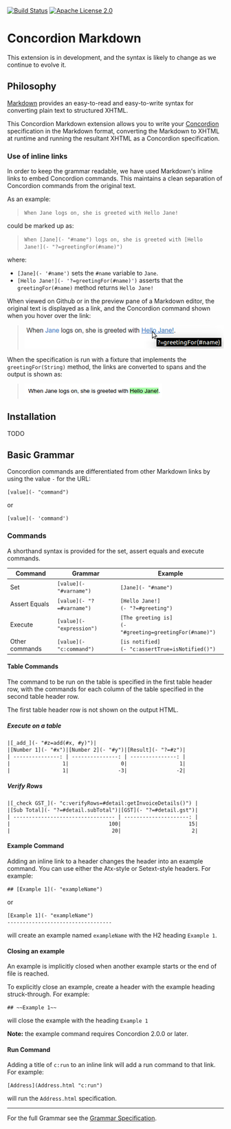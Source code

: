 [![Build Status](https://travis-ci.org/concordion/concordion-markdown-extension.svg?branch=master)](https://travis-ci.org/concordion/concordion-markdown-extension)
[![Apache License 2.0](https://img.shields.io/badge/license-Apache%202.0-blue.svg)](http://www.apache.org/licenses/LICENSE-2.0.html)

# Concordion Markdown

This extension is in development, and the syntax is likely to change as we continue to evolve it.

## Philosophy
[Markdown](https://daringfireball.net/projects/markdown/) provides an easy-to-read and easy-to-write syntax for converting plain text to structured XHTML.

This Concordion Markdown extension allows you to write your [Concordion](http://concordion.org/) specification in the Markdown format, converting the Markdown to XHTML at runtime and running the resultant XHTML as a Concordion specification. 

### Use of inline links 

In order to keep the grammar readable, we have used Markdown's inline links to embed Concordion commands. This maintains a clean separation of Concordion commands from the original text.  

As an example:

> `When Jane logs on, she is greeted with Hello Jane!`

could be marked up as:

> `When [Jane](- "#name") logs on, she is greeted with [Hello Jane!](- "?=greetingFor(#name)")`
 
where:

 * `[Jane](- '#name')` sets the `#name` variable to `Jane`.
 * `[Hello Jane!](- '?=greetingFor(#name)')` asserts that the `greetingFor(#name)` method returns `Hello Jane!`

When viewed on Github or in the preview pane of a Markdown editor, the original text is displayed as a link, and the Concordion command shown when you hover over the link:

> ![Github Markdown Example](img/IntroGithub.png)

When the specification is run with a fixture that implements the `greetingFor(String)` method, the links are converted to spans and the output is shown as:

> ![Markdown Example Output](img/IntroOutput.png)

## Installation
TODO

## Basic Grammar

Concordion commands are differentiated from other Markdown links by using the value `-` for the URL:

    [value](- "command")
or

    [value](- 'command')

### Commands
A shorthand syntax is provided for the set, assert equals and execute commands.

| Command        | Grammar                   | Example |
| -------------- | ------------------------  | ------- |
| Set            | `[value](- "#varname")`   | `[Jane](- "#name")` |
| Assert Equals  | `[value](- "?=#varname")` | `[Hello Jane!]`<br/>`(- "?=#greeting")` |
| Execute        | `[value](- "expression")` | `[The greeting is]`<br/>`(- "#greeting=greetingFor(#name)")` |
| Other commands | `[value](- "c:command")`  | `[is notified]`<br/>`(- "c:assertTrue=isNotified()")` |

#### Table Commands
The command to be run on the table is specified in the first table header row, with the commands for each column of the table specified in the second table header row.

The first table header row is not shown on the output HTML.

##### Execute on a table

    |[_add_](- "#z=add(#x, #y)")|
    |[Number 1](- "#x")|[Number 2](- "#y")|[Result](- "?=#z")|
    | ---------------: | ---------------: | ---------------: |
    |                 1|                 0|                 1|
    |                 1|                -3|                -2|

##### Verify Rows

    |[_check GST_](- "c:verifyRows=#detail:getInvoiceDetails()") |
    |[Sub Total](- "?=#detail.subTotal")|[GST](- "?=#detail.gst")|
    | --------------------------------- | ---------------------: |
    |                                100|                      15|
    |                                 20|                       2|


#### Example Command
Adding an inline link to a header changes the header into an example command. You can use either the Atx-style or Setext-style headers. For example:

    ## [Example 1](- "exampleName")

or 

    [Example 1](- "exampleName")
    ----------------------------------

will create an example named `exampleName` with the H2 heading `Example 1`.

#### Closing an example
An example is implicitly closed when another example starts or the end of file is reached.

To explicitly close an example, create a header with the example heading struck-through. For example:  

    ## ~~Example 1~~
    
will close the example with the heading `Example 1`    

__Note:__ the example command requires Concordion 2.0.0 or later.

#### Run Command
Adding a title of `c:run` to an inline link will add a run command to that link. For example:

    [Address](Address.html "c:run")

will run the `Address.html` specification.

---

For the full Grammar see the [Grammar Specification](src/test/resources/spec/concordion/markdown/Grammar.md).
